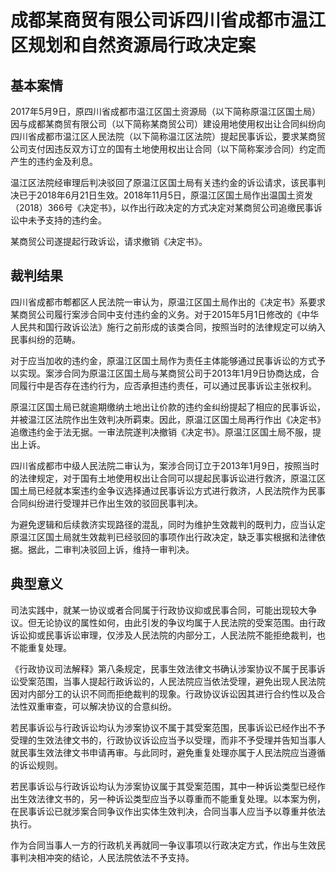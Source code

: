 # 成都某商贸有限公司诉四川省成都市温江区规划和自然资源局行政决定案

<!-- INFO END -->

## 基本案情

2017年5月9日，原四川省成都市温江区国土资源局（以下简称原温江区国土局）因与成都某商贸有限公司（以下简称某商贸公司）建设用地使用权出让合同纠纷向四川省成都市温江区人民法院（以下简称温江区法院）提起民事诉讼，要求某商贸公司支付因违反双方订立的国有土地使用权出让合同（以下简称案涉合同）约定而产生的违约金及利息。

温江区法院经审理后判决驳回了原温江区国土局有关违约金的诉讼请求，该民事判决已于2018年6月21日生效。2018年11月5日，原温江区国土局作出温国土资发（2018）366号《决定书》，以作出行政决定的方式决定对某商贸公司追缴民事诉讼中未予支持的违约金。

某商贸公司遂提起行政诉讼，请求撤销《决定书》。

## 裁判结果

四川省成都市郫都区人民法院一审认为，原温江区国土局作出的《决定书》系要求某商贸公司履行案涉合同中支付违约金的义务。对于2015年5月1日修改的《中华人民共和国行政诉讼法》施行之前形成的该类合同，按照当时的法律规定可以纳入民事纠纷的范畴。

对于应当加收的违约金，原温江区国土局作为责任主体能够通过民事诉讼的方式予以实现。案涉合同为原温江区国土局与某商贸公司于2013年1月9日协商达成，合同履行中是否存在违约行为，应否承担违约责任，可以通过民事诉讼主张权利。

原温江区国土局已就逾期缴纳土地出让价款的违约金纠纷提起了相应的民事诉讼，并被温江区法院作出生效判决所羁束。因此，原温江区国土局再行作出《决定书》追缴违约金于法无据。一审法院遂判决撤销《决定书》。原温江区国土局不服，提出上诉。

四川省成都市中级人民法院二审认为，案涉合同订立于2013年1月9日，按照当时的法律规定，对于国有土地使用权出让合同可以提起民事诉讼进行救济，原温江区国土局已经就本案违约金争议选择通过民事诉讼方式进行救济，人民法院作为民事合同纠纷进行受理并已作出生效的驳回民事判决。

为避免逻辑和后续救济实现路径的混乱，同时为维护生效裁判的既判力，应当认定原温江区国土局就生效裁判已经驳回的事项作出行政决定，缺乏事实根据和法律依据。据此，二审判决驳回上诉，维持一审判决。

## 典型意义

司法实践中，就某一协议或者合同属于行政协议抑或民事合同，可能出现较大争议。但无论协议的属性如何，由此引发的争议均属于人民法院的受案范围。由行政诉讼抑或民事诉讼审理，仅涉及人民法院的内部分工，人民法院不能拒绝裁判，也不能重复处理。

《行政协议司法解释》第八条规定，民事生效法律文书确认涉案协议不属于民事诉讼受案范围，当事人提起行政诉讼的，人民法院应当依法受理，避免出现人民法院因对内部分工的认识不同而拒绝裁判的现象。行政协议诉讼因其进行合约性以及合法性双重审查，可以解决协议的合意纠纷。

若民事诉讼与行政诉讼均认为涉案协议不属于其受案范围，民事诉讼已经作出不予受理的生效法律文书的，行政协议诉讼应当予以受理，而非不予受理并告知当事人就民事生效法律文书申请再审。与此同时，避免重复处理亦属于人民法院应当遵循的诉讼规则。

若民事诉讼与行政诉讼均认为涉案协议属于其受案范围，其中一种诉讼类型已经作出生效法律文书的，另一种诉讼类型应当予以尊重而不能重复处理。以本案为例，在民事诉讼已就涉案合同争议作出实体生效判决，合同当事人应当予以尊重并依法执行。

作为合同当事人一方的行政机关再就同一争议事项以行政决定方式，作出与生效民事判决相冲突的结论，人民法院依法不予支持。
